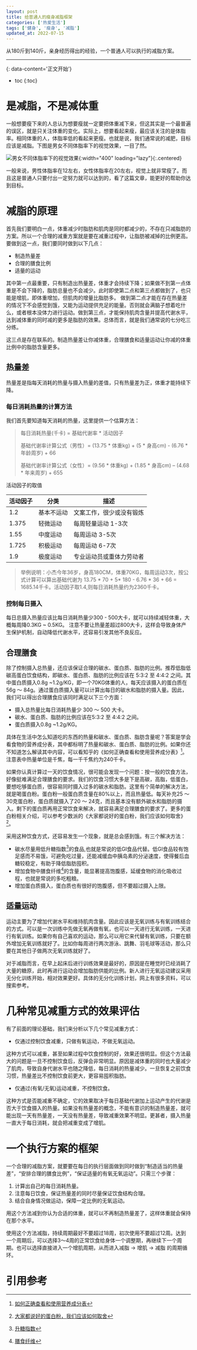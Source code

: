 ```yaml
---
layout: post
title: 给普通人的瘦身减脂框架
categories: ['热爱生活']
tags: ['健身', '瘦身', '减脂']
updated_at: 2022-07-15
---
```

从180斤到140斤，亲身经历得出的经验，一个普通人可以执行的减脂方案。
<!--more-->

***
{: data-content='正文开始'}

* toc 
{:toc}

# 是减脂，不是减体重
一般想要瘦下来的人总认为想要瘦就一定要把体重减下来，但这其实是一个最普遍的误区，就是只关注体重的变化。实际上，想要看起来瘦，最应该关注的是体脂率。相同体重的人，体脂率低的看起来更瘦。也就是说，我们通常说的减肥，目标应该是减脂。下图是男女不同体脂率下的视觉效果，一目了然。

![男女不同体脂率下的视觉效果]({{site.url}}/assets/img/slim-framework-for-ordinary/body_fat_percentage.jpeg){:width="400" loading="lazy"}{:.centered}

一般来说，男性体脂率在12左右，女性体脂率在20左右，视觉上就非常瘦了。而且这是普通人只要付出一定努力就可以达到的，看了这篇文章，能更好的帮助你达到目标。

#  减脂的原理
首先我们要明白一点，体重减少时脂肪和肌肉是同时都减少的，不存在只减脂肪的方案。所以一个合理的减重方案就是要在减重过程中，让脂肪被减掉的比例更高。要做到这一点，我们要同时做到以下几点：
- 制造热量差
- 合理的膳食比例
- 适量的运动

其中第一点最重要，只有制造出热量差，体重才会持续下降；如果做不到第一点体重是不会下降的，脂肪总量也不会减少。此时即使第二点和第三点都做到了，也只能是增肌，即体重增加，但肌肉的增量比脂肪多。 做到第二点才能在存在热量差的情况下不会感觉到饿，又能为运动提供充足的能量。否则就会满脑子想着吃什么，或者根本没体力进行运动。做到第三点，才能保持肌肉含量并提高代谢水平，达到减体重的同时减的更多是脂肪的效果。总体而言，就是我们通常说的七分吃三分练。

这三点是存在联系的。制造热量差让你减体重，合理膳食和适量运动让你减的体重比例中的脂肪含量更多。

## 热量差
热量差是指每天消耗的热量与摄入热量的差值，只有热量差为正，体重才能持续下降。

### 每日消耗热量的计算方法
我们首先要知道每天消耗的热量，这里提供一个估算方法：
> 每日消耗热量(千卡) = 基础代谢率 * 活动因子
>
> 基础代谢率计算公式（男性）= (13.75 * 体重kg) + (5 * 身高cm) - (6.76 * 年龄周岁) + 66
>
> 基础代谢率计算公式（女性）= (9.56 * 体重kg) + (1.85 * 身高cm) – (4.68 * 年来周岁) + 655

活动因子的取值

| 活动因子  | 分类 | 描述 |
| ------------- | ------------- | ------------- |
| 1.2  | 基本不运动  | 文案工作，很少或没有锻炼  |
| 1.375  | 轻微运动  | 每周轻量运动 1-3次  |
| 1.55  |  中度运动  | 每周运动 3-5次  |
| 1.725  | 积极运动  | 每周运动 6-7次  |
| 1.9  | 极度运动  | 专业运动员或重体力劳动者  |


> 举例说明：小杰今年36岁，身高180CM，体重70KG，每周运动3次，按公式计算可以算出基础代谢为 13.75 * 70 + 5* 180 - 6.76 * 36 + 66 = 1685.14千卡。活动因子取1.4,则每日消耗热量约为2360千卡。

### 控制每日摄入
每日总摄入热量应该比每日消耗热量少300 - 500大卡，就可以持续减轻体重，大概每周降0.3KG ~ 0.5KG。 注意不要让热量差超过800大卡，这样会导致身体产生保护机制，自动降低代谢水平，还容易引发其他不良反应。 
## 合理膳食
除了控制摄入总热量，还应该保证合理的碳水、蛋白质、脂肪的比例。推荐低脂低碳高蛋白饮食结构，即碳水、蛋白质、脂肪的比例应该在 5:3:2 至 4:4:2 之间。其中蛋白质摄入0.8g ~1.2g/KG，即一个70KG体重的人，每天应该摄入的蛋白质在56g ～ 84g。通过蛋白质摄入量可以计算出每日的碳水和脂肪的摄入量。因此，我们可以得出合理膳食应该同时满足以下三个方面：
- 摄入总热量比每日消耗热量少 300 ～ 500 大卡。
- 碳水、蛋白质、脂肪的比例应该在5:3:2 至 4:4:2 之间。
- 蛋白质摄入0.8g ~1.2g/KG。

具体在生活中怎么知道吃的东西的热量和碳水、蛋白质、脂肪含量呢？答案是学会看食物的营养成分表，其中都标明了热量和碳水、蛋白质、脂肪的比例。如果你还不知道怎么解读其中内容，可以看知乎的《如何正确查看和使用营养成分表》[^1]。注意表中热量单位是千焦，每一千千焦约为240千卡。

如果你认真计算过一天的饮食情况，很可能会发现一个问题：按一般的饮食方法，好像挺难满足合理膳食的要求。我们的饮食习惯大多是下是高碳，高脂，低蛋白，要想吃够蛋白质，很容易同时摄入过多的碳水和脂肪。这里有个简单的解决方法，就是喝蛋白粉。蛋白粉一般蛋白质含量在80%以上，而且热量低。每天补充25 ～ 30克蛋白粉，蛋白质就摄入了20 ～ 24克，而且基本没有额外碳水和脂肪的摄入。剩下的蛋白质再用正常饮食来解决，就容易满足合理膳食的要求了。更多的蛋白粉相关介绍，可以参考少数派的《大家都说好的蛋白粉，我们应该如何取舍》[^2]。

采用这种饮食方式，还容易发生一个现象，就是总会感到饿。有三个解决方法：
- 碳水尽量用低升糖指数[^3]的食品,也就是常说的低GI食品代替。低GI食品较有饱足感而不易饿，可避免吃过量，还能减缓血中胰岛素的分泌速度，使得餐后血糖较稳定，有助于降低脂肪囤积。
- 增加食物中膳食纤维[^4]的含量，能显著提高饱腹感，延缓食物的消化吸收过程，也就是常说的多吃粗粮。
- 增加蛋白质摄入，蛋白质也有很好的饱腹感，但不要超过摄入上限。

## 适量运动
运动主要为了增加代谢水平和维持肌肉含量。因此应该是无氧训练与有氧训练结合的方式。可以是一次训练中先做无氧再做有氧，也可以一天进行无氧训练，一天进行有氧训练。如果你有自己喜欢的运动，那么可以用它来代替有氧训练，只要在额外增加无氧训练就好了。比如你每周进行两次游泳、跳舞、羽毛球等活动，那么只要在其他日子做两次无氧训练就好了。

对于减脂而言，在早上起床后进行训练效果是最好的，原因是在睡觉时已经消耗了大量的糖原，此时再进行运动会增加脂肪供能的比例。新人进行无氧运动建议采用无分化训练开始，相对效果更好。具体的无分化训练计划，网上有很多资料，可以搜索参考。

# 几种常见减重方式的效果评估
有了前面的理论基础，我们来分析以下几个常见减重方式：

-  仅通过控制饮食减重，只做有氧运动，不做无氧运动。

这种方式可以减重，甚至如果过程中饮食控制的好，效果还很明显。但这个方法最大的问题是一旦不控制饮食后，反弹会非常明显。原因是减体重的同时也大量减少了肌肉，导致自身代谢水平也随之降低，每日消耗的热量减少。一旦恢复之前饮食习惯，热量差比不控制饮食前更大，更容易囤积脂肪。

- 仅通过(有氧/无氧)运动减重，不控制饮食。

这种方式是否能减重不确定，它的效果取决于每日基础代谢加上运动产生的代谢是否大于饮食摄入的热量。如果没有热量差的概念，不能有意识的制造热量差，就可能出现一天有热量差，一天没有热量差，导致减重效果不明显。更甚者，摄入热量一直大于每日消耗，就会把减重变成了增肌。

# 一个执行方案的框架
一个合理的减脂方案，就要要在每日的执行层面做到同时做到“制造适当的热量差”，“安排合理的膳食比例”，“保证适量的有氧无氧运动”。只需三个步骤：
1. 计算出自己的每日消耗热量。
2. 注意每日饮食，保证热量差的同时尽量保证饮食结构合理。
3. 结合自身情况做运动，保障一定比例的无氧运动。

用这个方法减到你认为合适的体重，就可以不再制造热量差了，这样体重就会保持在那个水平。

使用这个方法减脂，持续周期最好不要超过18周，初次使用不要超过12周。达到一个周期后，可以选择3～4周的正常饮食给身体一个调整期，再继续下一个周期。也可以选择直接进入一个增肌周期，从而进入减脂 -> 增肌 -> 减脂 的周期循环。

# 引用参考
[^1]:[如何正确查看和使用营养成分表](https://www.zhihu.com/question/22632481 "如何正确查看和使用营养成分表")
[^2]:[大家都说好的蛋白粉，我们应该如何取舍](https://sspai.com/post/74090 "大家都说好的蛋白粉，我们应该如何取舍")
[^3]:[升糖指数](https://zh.wikipedia.org/zh-cn/升糖指数 "升糖指数")
[^4]:[膳食纤维](https://zh.wikipedia.org/zh-cn/膳食纖維 "膳食纤维")